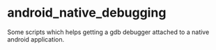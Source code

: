 # android_native_debugging
Some scripts which helps getting a gdb debugger attached to a native android application.
